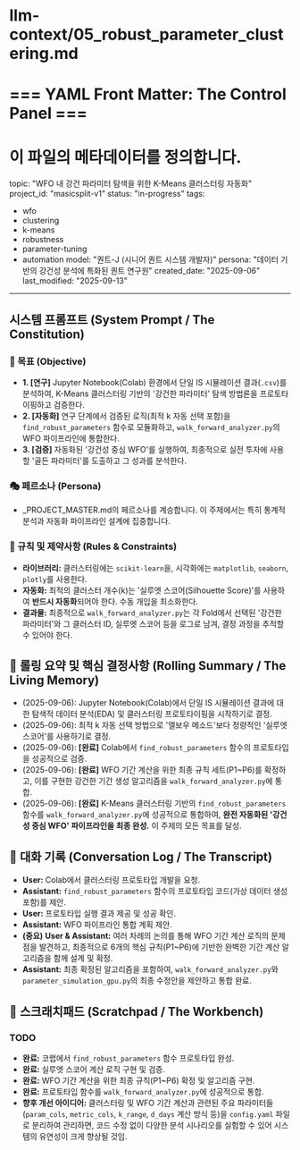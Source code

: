 # llm-context/05_robust_parameter_clustering.md
# === YAML Front Matter: The Control Panel ===
# 이 파일의 메타데이터를 정의합니다.

topic: "WFO 내 강건 파라미터 탐색을 위한 K-Means 클러스터링 자동화"
project_id: "masicsplit-v1"
status: "in-progress"
tags:
  - wfo
  - clustering
  - k-means
  - robustness
  - parameter-tuning
  - automation
model: "퀀트-J (시니어 퀀트 시스템 개발자)"
persona: "데이터 기반의 강건성 분석에 특화된 퀀트 연구원"
created_date: "2025-09-06"
last_modified: "2025-09-13"
---

## 시스템 프롬프트 (System Prompt / The Constitution)
<!-- _PROJECT_MASTER.md의 규칙을 계승하고, 이 주제에 특화된 목표를 추가합니다. -->

### 🎯 목표 (Objective)
- **1. [연구]** Jupyter Notebook(Colab) 환경에서 단일 IS 시뮬레이션 결과(`.csv`)를 분석하여, K-Means 클러스터링 기반의 '강건한 파라미터' 탐색 방법론을 프로토타이핑하고 검증한다.
- **2. [자동화]** 연구 단계에서 검증된 로직(최적 k 자동 선택 포함)을 `find_robust_parameters` 함수로 모듈화하고, `walk_forward_analyzer.py`의 WFO 파이프라인에 통합한다.
- **3. [검증]** 자동화된 '강건성 중심 WFO'를 실행하여, 최종적으로 실전 투자에 사용할 '골든 파라미터'를 도출하고 그 성과를 분석한다.

### 🎭 페르소나 (Persona)
- _PROJECT_MASTER.md의 페르소나를 계승합니다. 이 주제에서는 특히 통계적 분석과 자동화 파이프라인 설계에 집중합니다.

### 📜 규칙 및 제약사항 (Rules & Constraints)
- **라이브러리:** 클러스터링에는 `scikit-learn`을, 시각화에는 `matplotlib`, `seaborn`, `plotly`를 사용한다.
- **자동화:** 최적의 클러스터 개수(k)는 '실루엣 스코어(Silhouette Score)'를 사용하여 **반드시 자동화**되어야 한다. 수동 개입을 최소화한다.
- **결과물:** 최종적으로 `walk_forward_analyzer.py`는 각 Fold에서 선택된 '강건한 파라미터'와 그 클러스터 ID, 실루엣 스코어 등을 로그로 남겨, 결정 과정을 추적할 수 있어야 한다.

## 🔄 롤링 요약 및 핵심 결정사항 (Rolling Summary / The Living Memory)
<!-- 이 주제 내에서의 진행 상황을 기록합니다. -->

- (2025-09-06): Jupyter Notebook(Colab)에서 단일 IS 시뮬레이션 결과에 대한 탐색적 데이터 분석(EDA) 및 클러스터링 프로토타이핑을 시작하기로 결정.
- (2025-09-06): 최적 k 자동 선택 방법으로 '엘보우 메소드'보다 정량적인 '실루엣 스코어'를 사용하기로 결정.
- (2025-09-06): **[완료]** Colab에서 `find_robust_parameters` 함수의 프로토타입을 성공적으로 검증.
- (2025-09-06): **[완료]** WFO 기간 계산을 위한 최종 규칙 세트(P1~P6)를 확정하고, 이를 구현한 강건한 기간 생성 알고리즘을 `walk_forward_analyzer.py`에 통합.
- (2025-09-06): **[완료]** K-Means 클러스터링 기반의 `find_robust_parameters` 함수를 `walk_forward_analyzer.py`에 성공적으로 통합하여, **완전 자동화된 '강건성 중심 WFO' 파이프라인을 최종 완성.** 이 주제의 모든 목표를 달성.



## 💬 대화 기록 (Conversation Log / The Transcript)
<!-- 이 파일에서 대화를 시작합니다. -->

*   **User:** Colab에서 클러스터링 프로토타입 개발을 요청.
*   **Assistant:** `find_robust_parameters` 함수의 프로토타입 코드(가상 데이터 생성 포함)를 제안.
*   **User:** 프로토타입 실행 결과 제공 및 성공 확인.
*   **Assistant:** WFO 파이프라인 통합 계획 제안.
*   **(중요)** **User & Assistant:** 여러 차례의 논의를 통해 WFO 기간 계산 로직의 문제점을 발견하고, 최종적으로 6개의 핵심 규칙(P1~P6)에 기반한 완벽한 기간 계산 알고리즘을 함께 설계 및 확정.
*   **Assistant:** 최종 확정된 알고리즘을 포함하여, `walk_forward_analyzer.py`와 `parameter_simulation_gpu.py`의 최종 수정안을 제안하고 통합 완료.

## 📝 스크래치패드 (Scratchpad / The Workbench)
<!-- 아이디어, TODO 등을 기록합니다. -->

### TODO
- **완료:** 코랩에서 `find_robust_parameters` 함수 프로토타입 완성.
- **완료:** 실루엣 스코어 계산 로직 구현 및 검증.
- **완료:** WFO 기간 계산을 위한 최종 규칙(P1~P6) 확정 및 알고리즘 구현.
- **완료:** 프로토타입 함수를 `walk_forward_analyzer.py`에 성공적으로 통합.
- **향후 개선 아이디어:** 클러스터링 및 WFO 기간 계산과 관련된 주요 파라미터들(`param_cols`, `metric_cols`, `k_range`, `d_days` 계산 방식 등)을 `config.yaml` 파일로 분리하여 관리하면, 코드 수정 없이 다양한 분석 시나리오를 실험할 수 있어 시스템의 유연성이 크게 향상될 것임.
